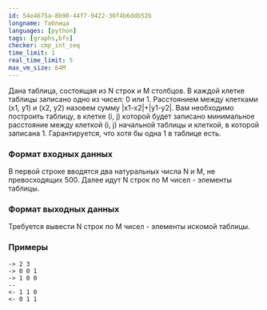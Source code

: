 ```yaml
---
id: 54e4675a-8b90-44f7-9422-36f4b6ddb52b
longname: Таблица
languages: [python]
tags: [graphs,bfs]
checker: cmp_int_seq
time_limit: 1
real_time_limit: 5
max_vm_size: 64M
---
```



Дана таблица, состоящая из N строк и M столбцов. В каждой клетке таблицы записано одно из чисел: 0 или 1. Расстоянием между клетками (x1, y1) и (x2, y2) назовем сумму |x1-x2|+|y1-y2|. Вам необходимо построить таблицу, в клетке (i, j) которой будет записано минимальное расстояние между клеткой (i, j) начальной таблицы и клеткой, в которой записана 1. Гарантируется, что хотя бы одна 1 в таблице есть.

### Формат входных данных

В первой строке вводятся два натуральных числа N и M, не превосходящих 500. Далее идут N строк по M чисел - элементы таблицы.

### Формат выходных данных

Требуется вывести N строк по M чисел - элементы искомой таблицы.

### Примеры

```
-> 2 3
-> 0 0 1
-> 1 0 0 
--
<- 1 1 0 
<- 0 1 1
```
